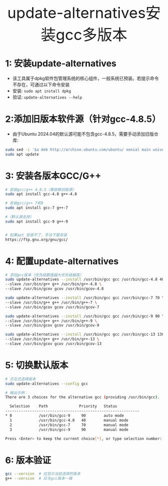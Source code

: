 
<div align='center' ><font size='50'>update-alternatives安装gcc多版本</font></div>

# 1: 安装update-alternatives
- 该工具属于dpkg软件包管理系统的核心组件，一般系统已预装。若提示命令不存在，可通过以下命令安装
- 安装: `sudo apt install dpkg`
- 验证: `update-alternatives --help`



# 2: ​添加旧版本软件源（针对gcc-4.8.5）
- 由于Ubuntu 2024.04的默认源可能不包含gcc-4.8.5，需要手动添加旧版仓库: 
```bash
sudo sed -i '$a deb http://archive.ubuntu.com/ubuntu/ xenial main universe' /etc/apt/sources.list
sudo apt update
```

# 3: 安装各版本GCC/G++
```bash
# 安装gcc/g++ 4.8.5（需依赖旧版源）
sudo apt install gcc-4.8 g++-4.8

# 安装gcc/g++ 7和9
sudo apt install gcc-7 g++-7 

#（默认源支持）
sudo apt install gcc-9 g++-9


# 如果apt 安装不了，手动下载安装
https://ftp.gnu.org/gnu/gcc/
```

# 4: 配置update-alternatives
```bash
# 添加gcc版本（优先级数值越大优先级越高）
sudo update-alternatives --install /usr/bin/gcc gcc /usr/bin/gcc-4.8 40 \ 
--slave /usr/bin/g++ g++ /usr/bin/g++-4.8 \
--slave /usr/bin/gcov gcov /usr/bin/gcov-4.8

sudo update-alternatives --install /usr/bin/gcc gcc /usr/bin/gcc-7 70 \ 
--slave /usr/bin/g++ g++ /usr/bin/g++-7 \
--slave /usr/bin/gcov gcov /usr/bin/gcov-7

sudo update-alternatives --install /usr/bin/gcc gcc /usr/bin/gcc-9 90 \ 
--slave /usr/bin/g++ g++ /usr/bin/g++-9 \
--slave /usr/bin/gcov gcov /usr/bin/gcov-9

sudo update-alternatives --install /usr/bin/gcc gcc /usr/bin/gcc-13 130 \ 
--slave /usr/bin/g++ g++ /usr/bin/g++-13 \
--slave /usr/bin/gcov gcov /usr/bin/gcov-13
```

# 5: 切换默认版本
```bash
# 交互式选择版本
sudo update-alternatives --config gcc

# 输出示例：
There are 3 choices for the alternative gcc (providing /usr/bin/gcc).

  Selection    Path              Priority   Status
------------------------------------------------------------
* 0            /usr/bin/gcc-9     90        auto mode
  1            /usr/bin/gcc-4.8   40        manual mode
  2            /usr/bin/gcc-7     70        manual mode
  3            /usr/bin/gcc-9     90        manual mode

Press <Enter> to keep the current choice[*], or type selection number: 

```

# 6: 版本验证
```bash
gcc --version  # 应显示当前选择的版本
g++ --version  # 应与gcc版本一致
```


